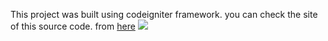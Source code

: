 This project was built using codeigniter framework.
you can check the site of this source code. from [here](http://autodent.ninthcoast.com/auth/login)
![](https://firebasestorage.googleapis.com/v0/b/mystorage-ded50.appspot.com/o/autodent.PNG?alt=media&token=1f6209bd-d079-4153-94c1-740dbf045097)
